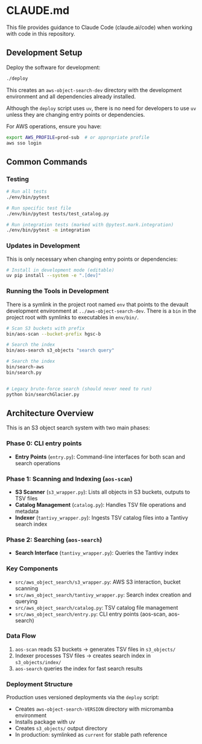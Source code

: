 # CLAUDE.md

This file provides guidance to Claude Code (claude.ai/code) when working with code in this repository.

## Development Setup

Deploy the software for development:
```bash
./deploy
```

This creates an `aws-object-search-dev` directory with the development environment and all dependencies already installed.

Although the `deploy` script uses `uv`, there is no need for developers to use `uv` unless they are changing entry points or dependencies.

For AWS operations, ensure you have:
```bash
export AWS_PROFILE=prod-sub  # or appropriate profile
aws sso login
```

## Common Commands

### Testing
```bash
# Run all tests
./env/bin/pytest

# Run specific test file
./env/bin/pytest tests/test_catalog.py

# Run integration tests (marked with @pytest.mark.integration)
./env/bin/pytest -m integration
```

### Updates in Development
This is only necessary when changing entry points or dependencies:

```bash
# Install in development mode (editable)
uv pip install --system -e ".[dev]"
```

### Running the Tools in Development
There is a symlink in the project root named `env` that points to the devault development environment at `../aws-object-search-dev`.
There is a `bin` in the project root with symlinks to executables in `env/bin/`.


```bash
# Scan S3 buckets with prefix
bin/aos-scan --bucket-prefix hgsc-b

# Search the index
bin/aos-search s3_objects "search query"

# Search the index
bin/search-aws
bin/search.py


# Legacy brute-force search (should never need to run)
python bin/searchGlacier.py
```

## Architecture Overview

This is an S3 object search system with two main phases:

### Phase 0: CLI entry points
- **Entry Points** (`entry.py`): Command-line interfaces for both scan and search operations

### Phase 1: Scanning and Indexing (`aos-scan`)
- **S3 Scanner** (`s3_wrapper.py`): Lists all objects in S3 buckets, outputs to TSV files
- **Catalog Management** (`catalog.py`): Handles TSV file operations and metadata
- **Indexer** (`tantivy_wrapper.py`): Ingests TSV catalog files into a Tantivy search index

### Phase 2: Searching (`aos-search`)
- **Search Interface** (`tantivy_wrapper.py`): Queries the Tantivy index

### Key Components
- `src/aws_object_search/s3_wrapper.py`: AWS S3 interaction, bucket scanning
- `src/aws_object_search/tantivy_wrapper.py`: Search index creation and querying
- `src/aws_object_search/catalog.py`: TSV catalog file management
- `src/aws_object_search/entry.py`: CLI entry points (aos-scan, aos-search)

### Data Flow
1. `aos-scan` reads S3 buckets → generates TSV files in `s3_objects/`
2. Indexer processes TSV files → creates search index in `s3_objects/index/`
3. `aos-search` queries the index for fast search results

### Deployment Structure
Production uses versioned deployments via the `deploy` script:
- Creates `aws-object-search-VERSION` directory with micromamba environment
- Installs package with uv
- Creates `s3_objects/` output directory
- In production: symlinked as `current` for stable path reference
